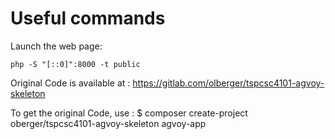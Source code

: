 # Useful commands

Launch the web page:

`php -S "[::0]":8000 -t public`

Original Code is available at :
https://gitlab.com/olberger/tspcsc4101-agvoy-skeleton

To get the original Code, use :
 $ composer create-project oberger/tspcsc4101-agvoy-skeleton agvoy-app
